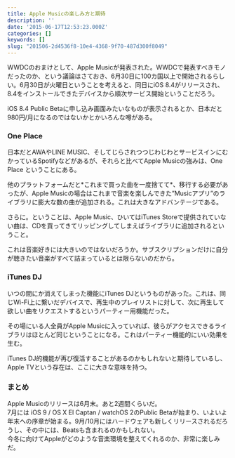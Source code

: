 ```yaml
---
title: Apple Musicの楽しみ方と期待
description: ''
date: '2015-06-17T12:53:23.000Z'
categories: []
keywords: []
slug: "201506-2d4536f8-10e4-4368-9f70-487d300f8049"
---
```

WWDCのおまけとして、Apple Musicが発表された。WWDCで発表すべきモノだったのか、という議論はさておき、6月30日に100カ国以上で開始されるらしい。6月30日が火曜日ということを考えると、同日にiOS 8.4がリリースされ、8.4をインストールできたデバイスから順次サービス開始ということだろう。

iOS 8.4 Public Betaに申し込み画面みたいなものが表示されるとか、日本だと980円/月になるのではないかとかいろんな噂がある。

### One Place

日本だとAWAやLINE MUSIC、そしてじらされつつじわじわとサービスインにむかっているSpotifyなどがあるが、それらと比べてApple Musicの強みは、One Place ということにある。

他のプラットフォームだと\*これまで買った曲を一度捨てて\*、移行する必要があったが、Apple Musicの場合はこれまで音楽を楽しんできた”Musicアプリ”のライブラリに膨大な数の曲が追加される。これは大きなアドバンテージである。

さらに。ということは、Apple Music、ひいてはiTunes Storeで提供されていない曲は、CDを買ってきてリッピングしてしまえばライブラリに追加されるということ。

これは音楽好きには大きいのではないだろうか。サブスクリプションだけに自分が聴きたい音楽がすべて詰まっているとは限らないのだから。

### iTunes DJ

いつの間にか消えてしまった機能にiTunes DJというものがあった。これは、同じWi-Fi上に繋いだデバイスで、再生中のプレイリストに対して、次に再生して欲しい曲をリクエストするというパーティー用機能だった。

その場にいる人全員がApple Musicに入っていれば、彼らがアクセスできるライブラリはほとんど同じということになる。これはパーティー機能的にいい効果を生む。

iTunes DJ的機能が再び復活することがあるのかもしれないと期待しているし、Apple TVという存在は、ここに大きな意味を持つ。

### まとめ

Apple Musicのリリースは6月末。あと2週間くらいだ。  
7月には iOS 9 / OS X El Captan / watchOS 2のPublic Betaが始まり、いよいよ年末への序章が始まる。9月/10月にはハードウェアも新しくリリースされるだろうし、その中には、Beatsも含まれるのかもしれない。  
今冬に向けてAppleがどのような音楽環境を整えてくれるのか、非常に楽しみだ。